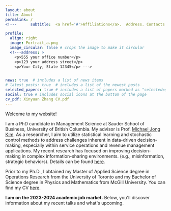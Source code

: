 ```yaml
---
layout: about
title: About
permalink: /
<!---      subtitle:  <a href='#'>Affiliations</a>.  Address. Contacts. Moto. Etc. --->

profile:
  align: right
  image: Portrait_a.png
  image_circular: false # crops the image to make it circular
  <!---address: >
    <p>555 your office number</p>
    <p>123 your address street</p>
    <p>Your City, State 12345</p> --->


news: true  # includes a list of news items
# latest_posts: true  # includes a list of the newest posts
selected_papers: true # includes a list of papers marked as "selected={true}"
social: true # includes social icons at the bottom of the page
cv_pdf: Xinyuan Zhang CV.pdf
---
```


Welcome to my website!

I am a PhD candidate in Management Science at Sauder School of Business,  University of British Columbia. My advisor is Prof. [Michael Jong Kim](https://www.sauder.ubc.ca/people/michael-jong-kim). As a researcher,
I aim to utilize statistical learning and stochastic control methods to address challenges inherent in data-driven decision-making, especially within service operations and revenue management applications. My recent research has focused on improving decision-making in complex information-sharing environments. (e.g., misinformation, strategic behaviors). Details can be found [here](https://xyz2023ca.github.io/publications/).



Prior to my Ph.D., I obtained my Master of Applied Science degree in Operations Research from the University of Toronto and my Bachelor of Science degree in Physics and Mathematics from McGill University.
You can find my CV [here](https://xyz2023ca.github.io/assets/pdf/Xinyuan%20Zhang%20CV.pdf).

<strong>I am on the 2023-2024 academic job market.</strong> Below, you'll discover information about my recent talks and what's upcoming. 






<!---My main research interests are in Bayesian learning and stochastic control. In particular,  I am interested in the interplay of strategic incentives and optimal leanring  with applications in revenue management and healthcare.

Write your biography here. Tell the world about yourself. Link to your favorite [subreddit](http://reddit.com). You can put a picture in, too. The code is already in, just name your picture `prof_pic.jpg` and put it in the `img/` folder.

 Put your address / P.O. box / other info right below your picture. You can also disable any of these elements by editing `profile` property of the YAML header of your `_pages/about.md`. Edit `_bibliography/papers.bib` and Jekyll will render your [publications page](/al-folio/publications/) automatically.

# Link to your social media connections, too. This theme is set up to use [Font Awesome icons](http://fortawesome.github.io/Font-Awesome/) and [Academicons](https://jpswalsh.github.io/academicons/), like the ones below. Add your Facebook, Twitter, LinkedIn, Google Scholar, or just disable all of them. --->
